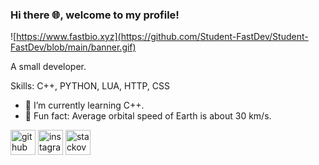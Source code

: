 ### Hi there 🌐, welcome to my profile!
![https://www.fastbio.xyz](https://github.com/Student-FastDev/Student-FastDev/blob/main/banner.gif)

A small developer.

Skills: C++, PYTHON, LUA, HTTP, CSS

- 💙 I’m currently learning C++. 
- 🌊 Fun fact: Average orbital speed of Earth is about 30 km/s. 


[<img src='https://cdn.discordapp.com/attachments/893584916514738187/1048887274370244688/github.png' alt='github' height='40'>](https://github.com/Student-FastDev)  [<img src='https://cdn.discordapp.com/attachments/893584916514738187/1048887274693210192/instagram.png' alt='instagram' height='40'>](https://www.instagram.com/fastdev_/)  [<img src='https://cdn.discordapp.com/attachments/893584916514738187/1048887275045527572/stackoverflow.png' alt='stackoverflow' height='40'>](https://stackoverflow.com/users/19528551)  
